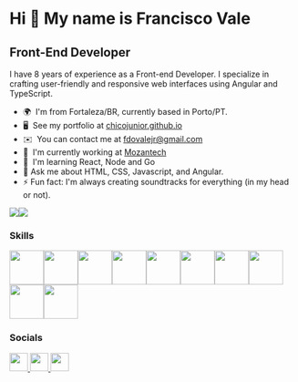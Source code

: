 Hi 👋 My name is Francisco Vale
===============================

Front-End Developer
-------------------

I have 8 years of experience as a Front-end Developer. I specialize in crafting user-friendly and responsive web interfaces using Angular and TypeScript.

* 🌍  I'm from Fortaleza/BR, currently based in Porto/PT.
* 🖥️  See my portfolio at [chicojunior.github.io](http://chicojunior.github.io/)
* ✉️  You can contact me at [fdovalejr@gmail.com](mailto:fdovalejr@gmail.com)
* 🚀  I'm currently working at [Mozantech](http://mozantech.com)
* 🧠  I'm learning React, Node and Go
* 💬 Ask me about HTML, CSS, Javascript, and Angular.
* ⚡ Fun fact: I'm always creating soundtracks for everything (in my head or not).

<a href="https://www.github.com/chicojunior" target="_blank" rel="noreferrer"><img
src="https://img.shields.io/github/followers/chicojunior?logo=github&style=for-the-badge&color=facc15&labelColor=1c1917" /></a><a href="https://www.x.com/chicovjr" target="_blank" rel="noreferrer"><img
src="https://img.shields.io/twitter/follow/chicovjr?logo=twitter&style=for-the-badge&color=facc15&labelColor=1c1917"
/></a>

### Skills


<p align="left">
<img src="https://cdn.jsdelivr.net/gh/devicons/devicon/icons/html5/html5-original.svg" height="60" width="60" /><img src="https://cdn.jsdelivr.net/gh/devicons/devicon/icons/css3/css3-original.svg" height="60" width="60"/><img src="https://cdn.jsdelivr.net/gh/devicons/devicon/icons/javascript/javascript-original.svg" height="60" width="60"/><img src="https://cdn.jsdelivr.net/gh/devicons/devicon/icons/typescript/typescript-original.svg" height="60" width="60"/><img src="https://cdn.jsdelivr.net/gh/devicons/devicon/icons/angularjs/angularjs-plain.svg" height="60" width="60"/><img src="https://cdn.jsdelivr.net/gh/devicons/devicon/icons/sass/sass-original.svg" height="60" width="60"/><img src="https://cdn.jsdelivr.net/gh/devicons/devicon@latest/icons/jasmine/jasmine-original.svg" height="60" width="60" /><img src="https://cdn.jsdelivr.net/gh/devicons/devicon/icons/jest/jest-plain.svg" height="60" width="60"/><img src="https://cdn.jsdelivr.net/gh/devicons/devicon/icons/redux/redux-original.svg" height="60" width="60"/><img src="https://cdn.jsdelivr.net/gh/devicons/devicon/icons/git/git-original.svg" height="60" width="60"/>
</p>


### Socials

<p align="left"> <a href="https://www.github.com/chicojunior" target="_blank" rel="noreferrer"> <picture> <source media="(prefers-color-scheme: dark)" srcset="https://raw.githubusercontent.com/danielcranney/readme-generator/main/public/icons/socials/github-dark.svg" /> <source media="(prefers-color-scheme: light)" srcset="https://raw.githubusercontent.com/danielcranney/readme-generator/main/public/icons/socials/github.svg" /> <img src="https://raw.githubusercontent.com/danielcranney/readme-generator/main/public/icons/socials/github.svg" width="32" height="32" /> </picture> </a> <a href="https://www.linkedin.com/in/franciscovale" target="_blank" rel="noreferrer"> <picture> <source media="(prefers-color-scheme: dark)" srcset="https://raw.githubusercontent.com/danielcranney/readme-generator/main/public/icons/socials/linkedin-dark.svg" /> <source media="(prefers-color-scheme: light)" srcset="https://raw.githubusercontent.com/danielcranney/readme-generator/main/public/icons/socials/linkedin.svg" /> <img src="https://raw.githubusercontent.com/danielcranney/readme-generator/main/public/icons/socials/linkedin.svg" width="32" height="32" /> </picture> </a> <a href="https://www.x.com/chicovjr" target="_blank" rel="noreferrer"> <picture> <source media="(prefers-color-scheme: dark)" srcset="https://raw.githubusercontent.com/danielcranney/readme-generator/main/public/icons/socials/twitter-dark.svg" /> <source media="(prefers-color-scheme: light)" srcset="https://raw.githubusercontent.com/danielcranney/readme-generator/main/public/icons/socials/twitter.svg" /> <img src="https://raw.githubusercontent.com/danielcranney/readme-generator/main/public/icons/socials/twitter.svg" width="32" height="32" /> </picture> </a></p>

<!--
## Hi there, I'm Chico 👋
I'm a front-end developer with 7+ years of experience implementing and maintaining web applications using HTML, CSS, JS, Angular, and Typescript.

### About me

- :earth_americas: I'm from Fortaleza/Brazil, currently living in Porto/Portugal.
- 💬 Ask me about HTML, CSS, Javascript, and Angular.
- 🌱 I’m currently learning React and Node.js.
- ⚡ Fun fact: I'm always creating soundtracks for everything (in my head or not).

### Tech Stack

<img src="https://cdn.jsdelivr.net/gh/devicons/devicon/icons/html5/html5-original.svg" height="100" width="100" /><img src="https://cdn.jsdelivr.net/gh/devicons/devicon/icons/css3/css3-original.svg" height="100" width="100"/><img src="https://cdn.jsdelivr.net/gh/devicons/devicon/icons/javascript/javascript-original.svg" height="100" width="100"/><img src="https://cdn.jsdelivr.net/gh/devicons/devicon/icons/typescript/typescript-original.svg" height="100" width="100"/><img src="https://cdn.jsdelivr.net/gh/devicons/devicon/icons/angularjs/angularjs-plain.svg" height="100" width="100"/><img src="https://cdn.jsdelivr.net/gh/devicons/devicon/icons/sass/sass-original.svg" height="100" width="100"/><img src="https://cdn.jsdelivr.net/gh/devicons/devicon/icons/jasmine/jasmine-plain.svg" height="100" width="100"/><img src="https://cdn.jsdelivr.net/gh/devicons/devicon/icons/jest/jest-plain.svg" height="100" width="100"/><img src="https://cdn.jsdelivr.net/gh/devicons/devicon/icons/redux/redux-original.svg" height="100" width="100"/><img src="https://cdn.jsdelivr.net/gh/devicons/devicon/icons/git/git-original.svg" height="100" width="100"/>


![HTML5](https://img.shields.io/badge/html5-%23E34F26.svg?style=for-the-badge&logo=html5&logoColor=white) ![CSS3](https://img.shields.io/badge/css3-%231572B6.svg?style=for-the-badge&logo=css3&logoColor=white) ![JavaScript](https://img.shields.io/badge/javascript-%23323330.svg?style=for-the-badge&logo=javascript&logoColor=%23F7DF1E) ![TypeScript](https://img.shields.io/badge/typescript-%23007ACC.svg?style=for-the-badge&logo=typescript&logoColor=white) ![Angular](https://img.shields.io/badge/angular-%23DD0031.svg?style=for-the-badge&logo=angular&logoColor=white) ![Angular.js](https://img.shields.io/badge/angular.js-%23E23237.svg?style=for-the-badge&logo=angularjs&logoColor=white) ![Angular Material](https://img.shields.io/badge/angular_material-%23DD0031.svg?style=for-the-badge&logo=angular&logoColor=white&color=E91E63) ![Bootstrap](https://img.shields.io/badge/bootstrap-%23563D7C.svg?style=for-the-badge&logo=bootstrap&logoColor=white) ![jQuery](https://img.shields.io/badge/jquery-%230769AD.svg?style=for-the-badge&logo=jquery&logoColor=white) ![RxJS](https://img.shields.io/badge/rxjs-%23B7178C.svg?style=for-the-badge&logo=reactivex&logoColor=white) ![SASS](https://img.shields.io/badge/SASS-hotpink.svg?style=for-the-badge&logo=SASS&logoColor=white)


### Reach me

- 📫 Via email [fdovalejr@gmail.com](mailto:fdovalejr@gmail.com)
- :page_with_curl: Via [LinkedIn](https://www.linkedin.com/in/franciscovale/)

-->


<!--
**chicojunior/chicojunior** is a ✨ _special_ ✨ repository because its `README.md` (this file) appears on your GitHub profile.
- 🔭 I’m currently working at [Findmore Consulting](https://www.findmore.pt/).
-->
